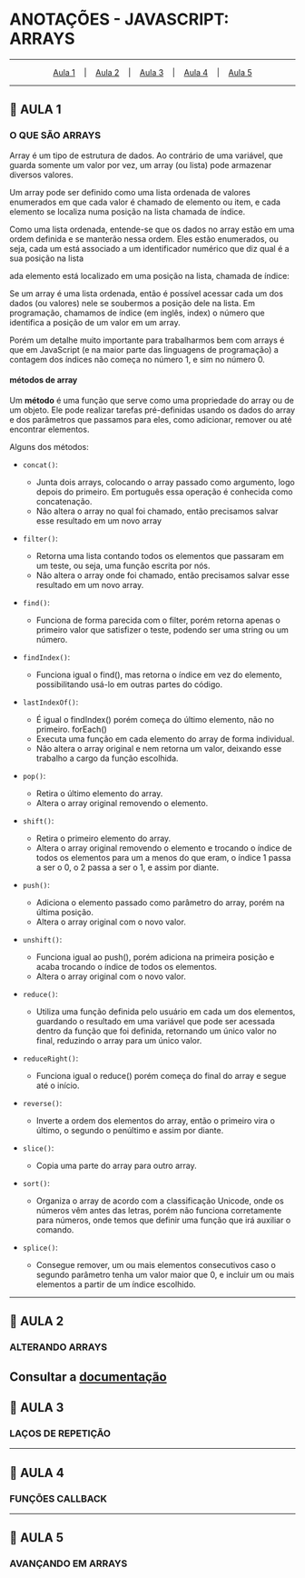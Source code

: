 # ANOTAÇÕES - JAVASCRIPT: ARRAYS

---
<p align="center">
  <a href="#-aula-1">Aula 1</a> &nbsp;&nbsp;&nbsp;|&nbsp;&nbsp;&nbsp;
  <a href="#-aula-2">Aula 2</a> &nbsp;&nbsp;&nbsp;|&nbsp;&nbsp;&nbsp;
  <a href="#-aula-3">Aula 3</a> &nbsp;&nbsp;&nbsp;|&nbsp;&nbsp;&nbsp;
  <a href="#-aula-4">Aula 4</a> &nbsp;&nbsp;&nbsp;|&nbsp;&nbsp;&nbsp;
  <a href="#-aula-5">Aula 5</a> 

</p>

---

## 📌 AULA 1
### O QUE SÃO ARRAYS
Array é um tipo de estrutura de dados. Ao contrário de uma variável, que guarda somente um valor por vez, um array (ou lista) pode armazenar diversos valores.

Um array pode ser definido como uma lista ordenada de valores enumerados em que cada valor é chamado de elemento ou item, e cada elemento se localiza numa posição na lista chamada de índice.

Como uma lista ordenada, entende-se que os dados no array estão em uma ordem definida e se manterão nessa ordem. Eles estão enumerados, ou seja, cada um está associado a um identificador numérico que diz qual é a sua posição na lista

ada elemento está localizado em uma posição na lista, chamada de índice:

Se um array é uma lista ordenada, então é possível acessar cada um dos dados (ou valores) nele se soubermos a posição dele na lista. Em programação, chamamos de índice (em inglês, index) o número que identifica a posição de um valor em um array.

Porém um detalhe muito importante para trabalharmos bem com arrays é que em JavaScript (e na maior parte das linguagens de programação) a contagem dos índices não começa no número 1, e sim no número 0. 

#### métodos de array
Um **método** é uma função que serve como uma propriedade do array ou de um objeto.  Ele pode realizar tarefas pré-definidas usando os dados do array e dos parâmetros que passamos para eles, como adicionar, remover ou até encontrar elementos.

Alguns dos métodos:
- ```concat()```: 
  - Junta dois arrays, colocando o array passado como argumento, logo depois do primeiro. Em português essa operação é conhecida como concatenação.
  - Não altera o array no qual foi chamado, então precisamos salvar esse resultado em um novo array

- ```filter()```:
  - Retorna uma lista contando todos os elementos que passaram em um teste, ou seja, uma função escrita por nós.
  - Não altera o array onde foi chamado, então precisamos salvar esse resultado em um novo array.

- ```find()```:
  - Funciona de forma parecida com o filter, porém retorna apenas o primeiro valor que satisfizer o teste, podendo ser uma string ou um número.

- ```findIndex()```:
  - Funciona igual o find(), mas retorna o índice em vez do elemento, possibilitando usá-lo em outras partes do código.

- ```lastIndexOf()```:
  - É igual o findIndex() porém começa do último elemento, não no primeiro.
forEach()
  - Executa uma função em cada elemento do array de forma individual.
  - Não altera o array original e nem retorna um valor, deixando esse trabalho a cargo da função escolhida.

- ```pop()```:
  - Retira o último elemento do array.
  - Altera o array original removendo o elemento.

- ```shift()```:
  - Retira o primeiro elemento do array.
  - Altera o array original removendo o elemento e trocando o índice de todos os elementos para um a menos do que eram, o índice 1 passa a ser o 0, o 2 passa a ser o 1, e assim por diante.

- ```push()```:
  - Adiciona o elemento passado como parâmetro do array, porém na última posição.
  - Altera o array original com o novo valor.

- ```unshift()```:
  - Funciona igual ao push(), porém adiciona na primeira posição e acaba trocando o índice de todos os elementos.
  - Altera o array original com o novo valor.

- ```reduce()```:
  - Utiliza uma função definida pelo usuário em cada um dos elementos, guardando o resultado em uma variável que pode ser acessada dentro da função que foi definida, retornando um único valor no final, reduzindo o array para um único valor.

- ```reduceRight()```:
  - Funciona igual o reduce() porém começa do final do array e segue até o início.

- ```reverse()```:
  - Inverte a ordem dos elementos do array, então o primeiro vira o último, o segundo o penúltimo e assim por diante.

- ```slice()```:
  - Copia uma parte do array para outro array.

- ```sort()```:
  - Organiza o array de acordo com a classificação Unicode, onde os números vêm antes das letras, porém não funciona corretamente para números, onde temos que definir uma função que irá auxiliar o comando.

- ```splice()```:
  - Consegue remover, um ou mais elementos consecutivos caso o segundo parâmetro tenha um valor maior que 0, e incluir um ou mais elementos a partir de um índice escolhido.


---

## 📌 AULA 2
### ALTERANDO ARRAYS
Consultar a [documentação](https://developer.mozilla.org/pt-BR/)
---

## 📌 AULA 3
### LAÇOS DE REPETIÇÃO

---

## 📌 AULA 4
### FUNÇÕES CALLBACK

---

## 📌 AULA 5
### AVANÇANDO EM ARRAYS